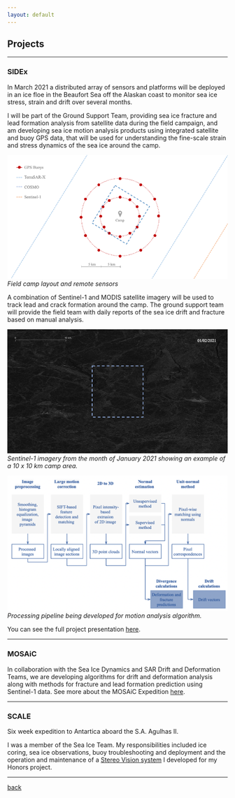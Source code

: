 ```yaml
---
layout: default
---
```


## Projects

* * *

### SIDEx

In March 2021 a distributed array of sensors and platforms will be deployed in an ice floe in the Beaufort Sea off the Alaskan coast to monitor sea ice stress, strain and drift over several months.

I will be part of the Ground Support Team, providing sea ice fracture and lead formation analysis from satellite data during the field campaign, and am developing sea ice motion analysis products using integrated satellite and buoy GPS data, that will be used for understanding the fine-scale strain and stress dynamics of the sea ice around the camp.


![sidex-camp](./assets/img/sidex-camp.gif)
_Field camp layout and remote sensors_


A combination of Sentinel-1 and MODIS satellite imagery will be used to track lead and crack formation around the camp. The ground support team will provide the field team with daily reports of the sea ice drift and fracture based on manual analysis.


![sentinel-1](./assets/img/sentinel-1.gif)
_Sentinel-1 imagery from the month of January 2021 showing an example of a 10 x 10 km camp area._


![pipeline](./assets/img/pipeline.png)
_Processing pipeline being developed for motion analysis algorithm._


You can see the full project presentation [here](./Projects.pdf).

* * *

### MOSAiC

In collaboration with the Sea Ice Dynamics and SAR Drift and Deformation Teams, we are developing algorithms for drift and deformation analysis along with methods for fracture and lead formation prediction using Sentinel-1 data. See more about the MOSAiC Expedition [here](https://mosaic-expedition.org/).

* * *

### SCALE

Six week expedition to Antartica aboard the S.A. Agulhas II. 

I was a member of the Sea Ice Team. My responsibilities included ice coring, sea ice observations, buoy troubleshooting and deployment and the operation and maintenance of a [Stereo Vision system](./thesis.pdf) I developed for my Honors project.

* * *

[back](./)
